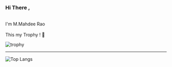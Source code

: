 ### Hi There , 
</br>
  I'm M.Mahdee Rao 
</br></br>
This my Trophy ! &#129322;

![trophy](https://github-profile-trophy.vercel.app/?username=mahdez&no-frame=true&theme=nord)

<hr>

![Top Langs](https://github-readme-stats.vercel.app/api/top-langs/?username=mahdez&theme=nord&layout=compact)


